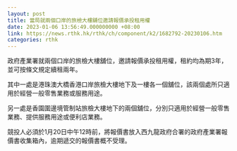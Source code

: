 ```yaml
---
layout: post
title: 當局就兩個口岸的旅檢大樓舖位邀請報價承投租用權
date: 2023-01-06 13:56:49.000000000 +08:00
link: https://news.rthk.hk/rthk/ch/component/k2/1682792-20230106.htm
categories: rthk
---
```


政府產業署就兩個口岸的旅檢大樓舖位，邀請報價承投租用權，租約均為期3年，並可按條文規定續租兩年。

其中一處是港珠澳大橋香港口岸旅檢大樓地下及一樓各一個舖位，該兩個處所只適用於經營一般零售業務或服務用途。

另一處是香園圍邊境管制站旅檢大樓地下的兩個舖位，分別只適用於經營一般零售業務、提供服務用途或便利店業務。

競投人必須於1月20日中午12時前，將報價書放入西九龍政府合署的政府產業署報價書收集箱內，逾期遞交的報價書概不受理。
